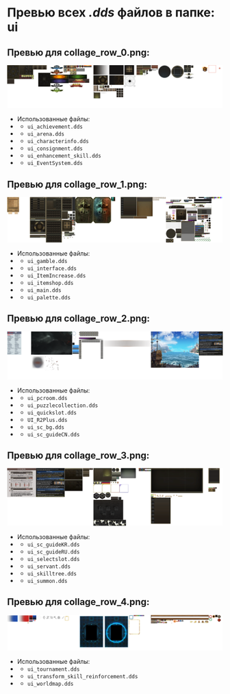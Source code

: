 # Превью всех ***.dds*** файлов в папке: ui
## Превью для collage_row_0.png:
![collage_row_0.png](collage_row_0.png)
- Использованные файлы:
- - ``` ui_achievement.dds ```
- - ``` ui_arena.dds ```
- - ``` ui_characterinfo.dds ```
- - ``` ui_consignment.dds ```
- - ``` ui_enhancement_skill.dds ```
- - ``` ui_EventSystem.dds ```
## Превью для collage_row_1.png:
![collage_row_1.png](collage_row_1.png)
- Использованные файлы:
- - ``` ui_gamble.dds ```
- - ``` ui_interface.dds ```
- - ``` ui_ItemIncrease.dds ```
- - ``` ui_itemshop.dds ```
- - ``` ui_main.dds ```
- - ``` ui_palette.dds ```
## Превью для collage_row_2.png:
![collage_row_2.png](collage_row_2.png)
- Использованные файлы:
- - ``` ui_pcroom.dds ```
- - ``` ui_puzzlecollection.dds ```
- - ``` ui_quickslot.dds ```
- - ``` UI_R2Plus.dds ```
- - ``` ui_sc_bg.dds ```
- - ``` ui_sc_guideCN.dds ```
## Превью для collage_row_3.png:
![collage_row_3.png](collage_row_3.png)
- Использованные файлы:
- - ``` ui_sc_guideKR.dds ```
- - ``` ui_sc_guideRU.dds ```
- - ``` ui_selectslot.dds ```
- - ``` ui_servant.dds ```
- - ``` ui_skilltree.dds ```
- - ``` ui_summon.dds ```
## Превью для collage_row_4.png:
![collage_row_4.png](collage_row_4.png)
- Использованные файлы:
- - ``` ui_tournament.dds ```
- - ``` ui_transform_skill_reinforcement.dds ```
- - ``` ui_worldmap.dds ```
